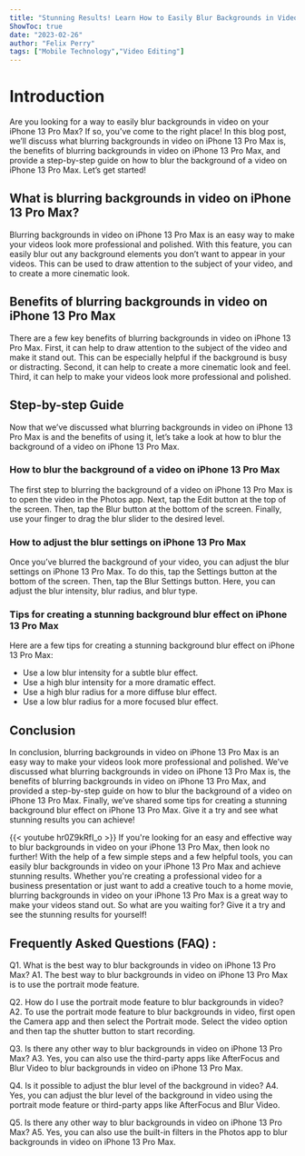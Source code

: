 ```yaml
---
title: "Stunning Results! Learn How to Easily Blur Backgrounds in Video on iPhone 13 Pro Max!"
ShowToc: true 
date: "2023-02-26"
author: "Felix Perry" 
tags: ["Mobile Technology","Video Editing"]
---
```

# Introduction

Are you looking for a way to easily blur backgrounds in video on your iPhone 13 Pro Max? If so, you’ve come to the right place! In this blog post, we’ll discuss what blurring backgrounds in video on iPhone 13 Pro Max is, the benefits of blurring backgrounds in video on iPhone 13 Pro Max, and provide a step-by-step guide on how to blur the background of a video on iPhone 13 Pro Max. Let’s get started!

## What is blurring backgrounds in video on iPhone 13 Pro Max?

Blurring backgrounds in video on iPhone 13 Pro Max is an easy way to make your videos look more professional and polished. With this feature, you can easily blur out any background elements you don’t want to appear in your videos. This can be used to draw attention to the subject of your video, and to create a more cinematic look.

## Benefits of blurring backgrounds in video on iPhone 13 Pro Max

There are a few key benefits of blurring backgrounds in video on iPhone 13 Pro Max. First, it can help to draw attention to the subject of the video and make it stand out. This can be especially helpful if the background is busy or distracting. Second, it can help to create a more cinematic look and feel. Third, it can help to make your videos look more professional and polished.

## Step-by-step Guide

Now that we’ve discussed what blurring backgrounds in video on iPhone 13 Pro Max is and the benefits of using it, let’s take a look at how to blur the background of a video on iPhone 13 Pro Max.

### How to blur the background of a video on iPhone 13 Pro Max

The first step to blurring the background of a video on iPhone 13 Pro Max is to open the video in the Photos app. Next, tap the Edit button at the top of the screen. Then, tap the Blur button at the bottom of the screen. Finally, use your finger to drag the blur slider to the desired level.

### How to adjust the blur settings on iPhone 13 Pro Max

Once you’ve blurred the background of your video, you can adjust the blur settings on iPhone 13 Pro Max. To do this, tap the Settings button at the bottom of the screen. Then, tap the Blur Settings button. Here, you can adjust the blur intensity, blur radius, and blur type.

### Tips for creating a stunning background blur effect on iPhone 13 Pro Max

Here are a few tips for creating a stunning background blur effect on iPhone 13 Pro Max:

- Use a low blur intensity for a subtle blur effect.
- Use a high blur intensity for a more dramatic effect.
- Use a high blur radius for a more diffuse blur effect.
- Use a low blur radius for a more focused blur effect.

## Conclusion

In conclusion, blurring backgrounds in video on iPhone 13 Pro Max is an easy way to make your videos look more professional and polished. We’ve discussed what blurring backgrounds in video on iPhone 13 Pro Max is, the benefits of blurring backgrounds in video on iPhone 13 Pro Max, and provided a step-by-step guide on how to blur the background of a video on iPhone 13 Pro Max. Finally, we’ve shared some tips for creating a stunning background blur effect on iPhone 13 Pro Max. Give it a try and see what stunning results you can achieve!

{{< youtube hr0Z9kRfI_o >}} 
If you're looking for an easy and effective way to blur backgrounds in video on your iPhone 13 Pro Max, then look no further! With the help of a few simple steps and a few helpful tools, you can easily blur backgrounds in video on your iPhone 13 Pro Max and achieve stunning results. Whether you're creating a professional video for a business presentation or just want to add a creative touch to a home movie, blurring backgrounds in video on your iPhone 13 Pro Max is a great way to make your videos stand out. So what are you waiting for? Give it a try and see the stunning results for yourself!

## Frequently Asked Questions (FAQ) :
Q1. What is the best way to blur backgrounds in video on iPhone 13 Pro Max? 
A1. The best way to blur backgrounds in video on iPhone 13 Pro Max is to use the portrait mode feature.

Q2. How do I use the portrait mode feature to blur backgrounds in video? 
A2. To use the portrait mode feature to blur backgrounds in video, first open the Camera app and then select the Portrait mode. Select the video option and then tap the shutter button to start recording.

Q3. Is there any other way to blur backgrounds in video on iPhone 13 Pro Max?
A3. Yes, you can also use the third-party apps like AfterFocus and Blur Video to blur backgrounds in video on iPhone 13 Pro Max.

Q4. Is it possible to adjust the blur level of the background in video? 
A4. Yes, you can adjust the blur level of the background in video using the portrait mode feature or third-party apps like AfterFocus and Blur Video.

Q5. Is there any other way to blur backgrounds in video on iPhone 13 Pro Max?
A5. Yes, you can also use the built-in filters in the Photos app to blur backgrounds in video on iPhone 13 Pro Max.


